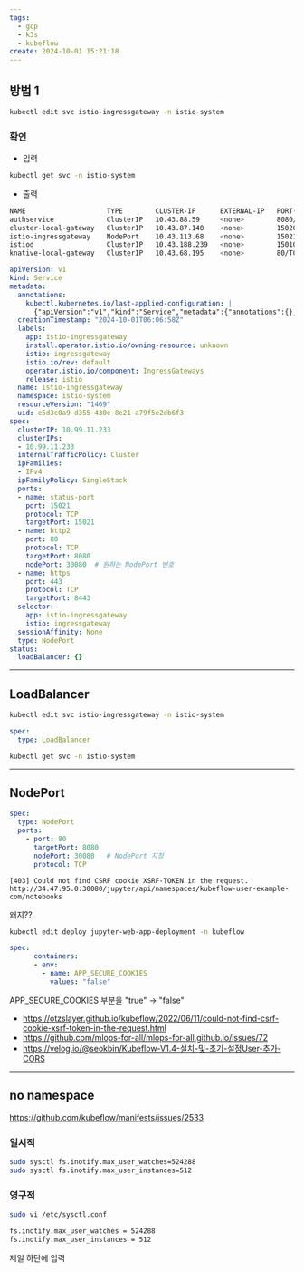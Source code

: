 ```yaml
---
tags:
  - gcp
  - k3s
  - kubeflow
create: 2024-10-01 15:21:18
---
```


## 방법 1

```sh
kubectl edit svc istio-ingressgateway -n istio-system
```


### 확인
- 입력
```sh
kubectl get svc -n istio-system
```

- 출력
```sh
NAME                    TYPE        CLUSTER-IP      EXTERNAL-IP   PORT(S)                                      AGE
authservice             ClusterIP   10.43.88.59     <none>        8080/TCP                                     15m
cluster-local-gateway   ClusterIP   10.43.87.140    <none>        15020/TCP,80/TCP                             15m
istio-ingressgateway    NodePort    10.43.113.68    <none>        15021:31679/TCP,80:30080/TCP,443:31055/TCP   15m
istiod                  ClusterIP   10.43.188.239   <none>        15010/TCP,15012/TCP,443/TCP,15014/TCP        15m
knative-local-gateway   ClusterIP   10.43.68.195    <none>        80/TCP                                       15m
```


```yml
apiVersion: v1
kind: Service
metadata:
  annotations:
    kubectl.kubernetes.io/last-applied-configuration: |
      {"apiVersion":"v1","kind":"Service","metadata":{"annotations":{},"labels":{"app":"istio-ingressgateway","install.operator.istio.io/owning-resource":"unknown","istio":"ingressgateway","istio.io/rev":"default"},"name":"istio-ingressgateway","namespace":"istio-system"},"spec":{"clusterIP":"10.43.113.68","ports":[{"name":"status-port","port":15021,"protocol":"TCP","targetPort":15021},{"name":"http2","port":80,"protocol":"TCP","targetPort":8080,"nodePort":30080},{"name":"https","port":443,"protocol":"TCP","targetPort":8443}],"selector":{"app":"istio-ingressgateway","istio":"ingressgateway"},"sessionAffinity":"None","type":"NodePort"}}
  creationTimestamp: "2024-10-01T06:06:58Z"
  labels:
    app: istio-ingressgateway
    install.operator.istio.io/owning-resource: unknown
    istio: ingressgateway
    istio.io/rev: default
    operator.istio.io/component: IngressGateways
    release: istio
  name: istio-ingressgateway
  namespace: istio-system
  resourceVersion: "1469"
  uid: e5d3c0a9-d355-430e-8e21-a79f5e2db6f3
spec:
  clusterIP: 10.99.11.233
  clusterIPs:
  - 10.99.11.233
  internalTrafficPolicy: Cluster
  ipFamilies:
  - IPv4
  ipFamilyPolicy: SingleStack
  ports:
  - name: status-port
    port: 15021
    protocol: TCP
    targetPort: 15021
  - name: http2
    port: 80
    protocol: TCP
    targetPort: 8080
    nodePort: 30080  # 원하는 NodePort 번호
  - name: https
    port: 443
    protocol: TCP
    targetPort: 8443
  selector:
    app: istio-ingressgateway
    istio: ingressgateway
  sessionAffinity: None
  type: NodePort
status:
  loadBalancer: {}

```

---

## LoadBalancer

```sh
kubectl edit svc istio-ingressgateway -n istio-system
```

```yml
spec:
  type: LoadBalancer

```


```sh
kubectl get svc -n istio-system
```


---

## NodePort
```yml
spec:
  type: NodePort
  ports:
    - port: 80
      targetPort: 8080
      nodePort: 30080   # NodePort 지정
      protocol: TCP

```


```ad-error
[403] Could not find CSRF cookie XSRF-TOKEN in the request. http://34.47.95.0:30080/jupyter/api/namespaces/kubeflow-user-example-com/notebooks
```

왜지??


```sh
kubectl edit deploy jupyter-web-app-deployment -n kubeflow
```

```yml
spec:
      containers:
      - env:
        - name: APP_SECURE_COOKIES
          values: "false"
```

APP_SECURE_COOKIES 부분을 "true" -> "false"

- https://otzslayer.github.io/kubeflow/2022/06/11/could-not-find-csrf-cookie-xsrf-token-in-the-request.html
- https://github.com/mlops-for-all/mlops-for-all.github.io/issues/72
- https://velog.io/@seokbin/Kubeflow-V1.4-설치-및-초기-설정User-추가-CORS


---
## no namespace

https://github.com/kubeflow/manifests/issues/2533

### 일시적

```sh
sudo sysctl fs.inotify.max_user_watches=524288
sudo sysctl fs.inotify.max_user_instances=512
```

### 영구적
```sh
sudo vi /etc/sysctl.conf
```

```sh
fs.inotify.max_user_watches = 524288
fs.inotify.max_user_instances = 512
```

제일 하단에 입력
